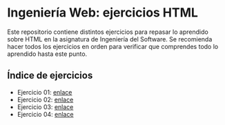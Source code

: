 # Ingeniería Web: ejercicios HTML

Este repositorio contiene distintos ejercicios para repasar lo aprendido sobre HTML en la asignatura de Ingeniería del Software. Se recomienda hacer todos los ejercicios en orden para verificar que comprendes todo lo aprendido hasta este punto.

## Índice de ejercicios
- Ejercicio 01: [enlace](https://github.com/jvadillo/iw-ejercicios-html/tree/master/01)
- Ejercicio 02: [enlace](https://github.com/jvadillo/iw-ejercicios-html/tree/master/02)
- Ejercicio 03: [enlace](https://github.com/jvadillo/iw-ejercicios-html/tree/master/03)
- Ejercicio 04: [enlace](https://github.com/jvadillo/iw-ejercicios-html/tree/master/04)